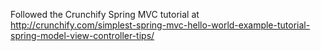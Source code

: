 Followed the Crunchify Spring MVC tutorial at http://crunchify.com/simplest-spring-mvc-hello-world-example-tutorial-spring-model-view-controller-tips/
